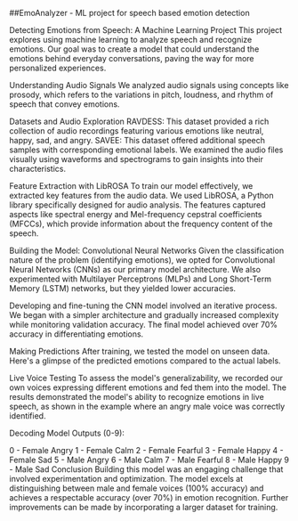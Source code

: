##EmoAnalyzer  - ML project for speech based emotion detection

Detecting Emotions from Speech: A Machine Learning Project
This project explores using machine learning to analyze speech and recognize emotions. Our goal was to create a model that could understand the emotions behind everyday conversations, paving the way for more personalized experiences.

Understanding Audio Signals
We analyzed audio signals using concepts like prosody, which refers to the variations in pitch, loudness, and rhythm of speech that convey emotions.

Datasets and Audio Exploration
RAVDESS: This dataset provided a rich collection of audio recordings featuring various emotions like neutral, happy, sad, and angry.
SAVEE: This dataset offered additional speech samples with corresponding emotional labels.
We examined the audio files visually using waveforms and spectrograms to gain insights into their characteristics.

Feature Extraction with LibROSA
To train our model effectively, we extracted key features from the audio data. We used LibROSA, a Python library specifically designed for audio analysis. The features captured aspects like spectral energy and Mel-frequency cepstral coefficients (MFCCs), which provide information about the frequency content of the speech.

Building the Model: Convolutional Neural Networks
Given the classification nature of the problem (identifying emotions), we opted for Convolutional Neural Networks (CNNs) as our primary model architecture. We also experimented with Multilayer Perceptrons (MLPs) and Long Short-Term Memory (LSTM) networks, but they yielded lower accuracies.

Developing and fine-tuning the CNN model involved an iterative process. We began with a simpler architecture and gradually increased complexity while monitoring validation accuracy. The final model achieved over 70% accuracy in differentiating emotions.

Making Predictions
After training, we tested the model on unseen data. Here's a glimpse of the predicted emotions compared to the actual labels.

Live Voice Testing
To assess the model's generalizability, we recorded our own voices expressing different emotions and fed them into the model. The results demonstrated the model's ability to recognize emotions in live speech, as shown in the example where an angry male voice was correctly identified.

Decoding Model Outputs (0-9):

0 - Female Angry
1 - Female Calm
2 - Female Fearful
3 - Female Happy
4 - Female Sad
5 - Male Angry
6 - Male Calm
7 - Male Fearful
8 - Male Happy
9 - Male Sad
Conclusion
Building this model was an engaging challenge that involved experimentation and optimization. The model excels at distinguishing between male and female voices (100% accuracy) and achieves a respectable accuracy (over 70%) in emotion recognition. Further improvements can be made by incorporating a larger dataset for training.

